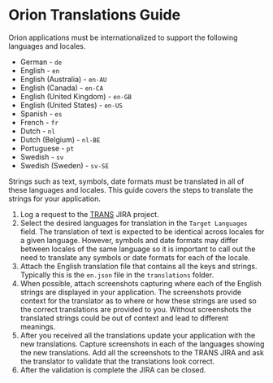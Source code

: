 # Orion Translations Guide

Orion applications must be internationalized to support the following languages and locales.

* German - `de`
* English - `en`
* English (Australia) - `en-AU`
* English (Canada) - `en-CA`
* English (United Kingdom) - `en-GB`
* English (United States) - `en-US`
* Spanish - `es`
* French - `fr`
* Dutch - `nl`
* Dutch (Belgium) - `nl-BE`
* Portuguese - `pt`
* Swedish - `sv`
* Swedish (Sweden) - `sv-SE`


Strings such as text, symbols, date formats must be translated in all of these languages and locales. This guide covers the steps to translate the strings for your application.

1. Log a request to the [TRANS](https://jira.cerner.com/projects/TRANS/issues) JIRA project.
2. Select the desired languages for translation in the `Target Languages` field. The translation of text is expected to be identical across locales for a given language. However, symbols and date formats may differ between locales of the same language so it is important to call out the need to translate any symbols or date formats for each of the locale.
3. Attach the English translation file that contains all the keys and strings. Typically this is the `en.json` file in the `translations` folder.
4. When possible, attach screenshots capturing where each of the English strings are displayed in your application. The screenshots provide context for the translator as to where or how these strings are used so the correct translations are provided to you. Without screenshots the translated strings could be out of context and lead to different meanings.
5. After you received all the translations update your application with the new translations. Capture screenshots in each of the languages showing the new translations. Add all the screenshots to the TRANS JIRA and ask the translator to validate that the translations look correct.
6. After the validation is complete the JIRA can be closed.